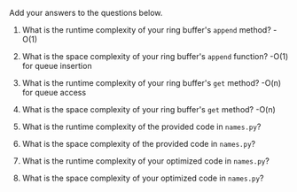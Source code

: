 Add your answers to the questions below.

1. What is the runtime complexity of your ring buffer's `append` method?
    -O(1)
2. What is the space complexity of your ring buffer's `append` function?
    -O(1) for queue insertion
3. What is the runtime complexity of your ring buffer's `get` method?
    -O(n) for queue access
4. What is the space complexity of your ring buffer's `get` method?
    -O(n)

5. What is the runtime complexity of the provided code in `names.py`?

6. What is the space complexity of the provided code in `names.py`?

7. What is the runtime complexity of your optimized code in `names.py`?

8. What is the space complexity of your optimized code in `names.py`?
